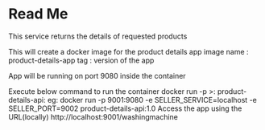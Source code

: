 # Read Me
 This service returns the details of requested products
 
This will create a docker image for the product details app
image name : product-details-app
tag : version of the app

App will be running on port 9080 inside the container

Execute below command to run the container
    docker run -p <external port>>:<port which app is running inside the conatiner> product-details-api:<version>
    eg: docker run -p 9001:9080 -e SELLER_SERVICE=localhost -e SELLER_PORT=9002 product-details-api:1.0
Access the app using the URL(locally)
    http://localhost:9001/washingmachine
